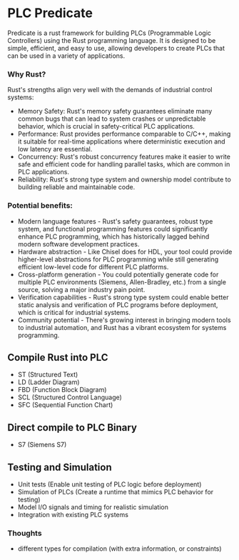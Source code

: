  
# PLC Predicate
Predicate is a rust framework for building PLCs (Programmable Logic Controllers) 
using the Rust programming language. 
It is designed to be simple, efficient, and easy to use, allowing developers to create PLCs that can be used in a variety of applications.

### Why Rust?
Rust's strengths align very well with the demands of industrial control systems:

 - Memory Safety: Rust's memory safety guarantees eliminate many common bugs that can lead to system crashes or unpredictable behavior, which is crucial in safety-critical PLC applications.
 - Performance: Rust provides performance comparable to C/C++, making it suitable for real-time applications where deterministic execution and low latency are essential.
 - Concurrency: Rust's robust concurrency features make it easier to write safe and efficient code for handling parallel tasks, which are common in PLC applications.
 - Reliability: Rust's strong type system and ownership model contribute to building reliable and maintainable code.

### Potential benefits:

- Modern language features - Rust's safety guarantees, robust type system, and functional programming features could significantly enhance PLC programming, which has historically lagged behind modern software development practices.
- Hardware abstraction - Like Chisel does for HDL, your tool could provide higher-level abstractions for PLC programming while still generating efficient low-level code for different PLC platforms.
- Cross-platform generation - You could potentially generate code for multiple PLC environments (Siemens, Allen-Bradley, etc.) from a single source, solving a major industry pain point.
- Verification capabilities - Rust's strong type system could enable better static analysis and verification of PLC programs before deployment, which is critical for industrial systems.
- Community potential - There's growing interest in bringing modern tools to industrial automation, and Rust has a vibrant ecosystem for systems programming.

## Compile Rust into PLC
 - ST (Structured Text)
 - LD (Ladder Diagram)
 - FBD (Function Block Diagram)
 - SCL (Structured Control Language)
 - SFC (Sequential Function Chart)

## Direct compile to PLC Binary
 - S7 (Siemens S7) 

## Testing and Simulation
 - Unit tests (Enable unit testing of PLC logic before deployment)
 - Simulation of PLCs (Create a runtime that mimics PLC behavior for testing)
 - Model I/O signals and timing for realistic simulation
 - Integration with existing PLC systems 

### Thoughts
 - different types for compilation (with extra information, or constraints)